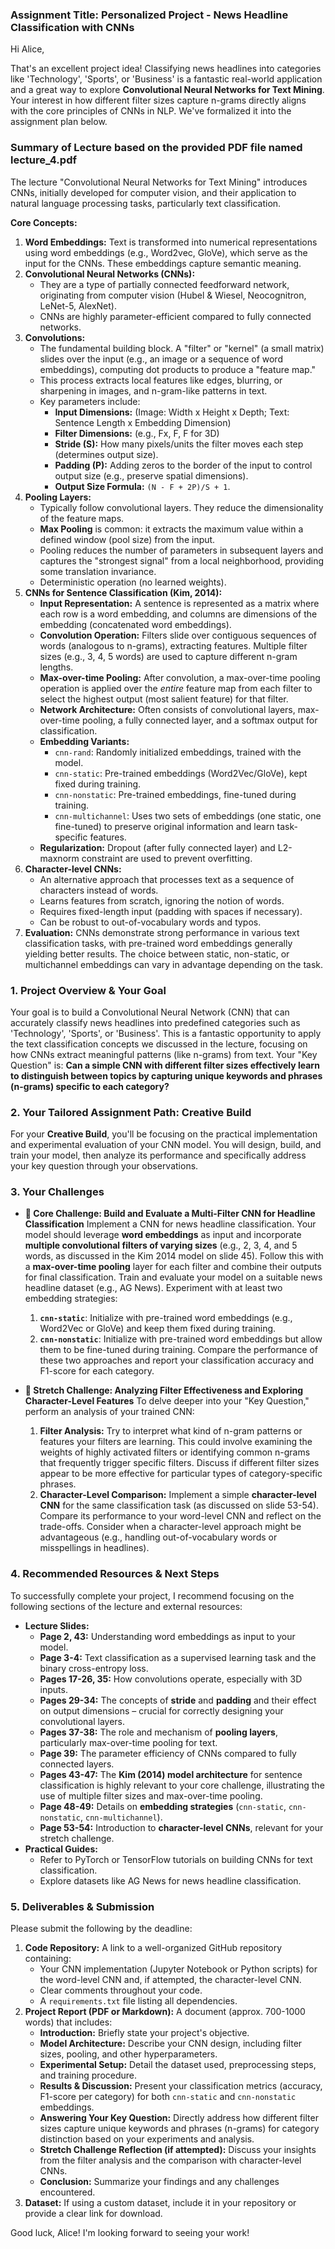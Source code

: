 ### Assignment Title: Personalized Project - News Headline Classification with CNNs

Hi Alice,

That's an excellent project idea! Classifying news headlines into categories like 'Technology', 'Sports', or 'Business' is a fantastic real-world application and a great way to explore **Convolutional Neural Networks for Text Mining**. Your interest in how different filter sizes capture n-grams directly aligns with the core principles of CNNs in NLP. We've formalized it into the assignment plan below.

### Summary of Lecture based on the provided PDF file named lecture_4.pdf

The lecture "Convolutional Neural Networks for Text Mining" introduces CNNs, initially developed for computer vision, and their application to natural language processing tasks, particularly text classification.

**Core Concepts:**

1.  **Word Embeddings:** Text is transformed into numerical representations using word embeddings (e.g., Word2vec, GloVe), which serve as the input for the CNNs. These embeddings capture semantic meaning.
2.  **Convolutional Neural Networks (CNNs):**
    *   They are a type of partially connected feedforward network, originating from computer vision (Hubel & Wiesel, Neocognitron, LeNet-5, AlexNet).
    *   CNNs are highly parameter-efficient compared to fully connected networks.
3.  **Convolutions:**
    *   The fundamental building block. A "filter" or "kernel" (a small matrix) slides over the input (e.g., an image or a sequence of word embeddings), computing dot products to produce a "feature map."
    *   This process extracts local features like edges, blurring, or sharpening in images, and n-gram-like patterns in text.
    *   Key parameters include:
        *   **Input Dimensions:** (Image: Width x Height x Depth; Text: Sentence Length x Embedding Dimension)
        *   **Filter Dimensions:** (e.g., Fx, F, F for 3D)
        *   **Stride (S):** How many pixels/units the filter moves each step (determines output size).
        *   **Padding (P):** Adding zeros to the border of the input to control output size (e.g., preserve spatial dimensions).
        *   **Output Size Formula:** `(N - F + 2P)/S + 1`.
4.  **Pooling Layers:**
    *   Typically follow convolutional layers. They reduce the dimensionality of the feature maps.
    *   **Max Pooling** is common: it extracts the maximum value within a defined window (pool size) from the input.
    *   Pooling reduces the number of parameters in subsequent layers and captures the "strongest signal" from a local neighborhood, providing some translation invariance.
    *   Deterministic operation (no learned weights).
5.  **CNNs for Sentence Classification (Kim, 2014):**
    *   **Input Representation:** A sentence is represented as a matrix where each row is a word embedding, and columns are dimensions of the embedding (concatenated word embeddings).
    *   **Convolution Operation:** Filters slide over contiguous sequences of words (analogous to n-grams), extracting features. Multiple filter sizes (e.g., 3, 4, 5 words) are used to capture different n-gram lengths.
    *   **Max-over-time Pooling:** After convolution, a max-over-time pooling operation is applied over the *entire* feature map from each filter to select the highest output (most salient feature) for that filter.
    *   **Network Architecture:** Often consists of convolutional layers, max-over-time pooling, a fully connected layer, and a softmax output for classification.
    *   **Embedding Variants:**
        *   `cnn-rand`: Randomly initialized embeddings, trained with the model.
        *   `cnn-static`: Pre-trained embeddings (Word2Vec/GloVe), kept fixed during training.
        *   `cnn-nonstatic`: Pre-trained embeddings, fine-tuned during training.
        *   `cnn-multichannel`: Uses two sets of embeddings (one static, one fine-tuned) to preserve original information and learn task-specific features.
    *   **Regularization:** Dropout (after fully connected layer) and L2-maxnorm constraint are used to prevent overfitting.
6.  **Character-level CNNs:**
    *   An alternative approach that processes text as a sequence of characters instead of words.
    *   Learns features from scratch, ignoring the notion of words.
    *   Requires fixed-length input (padding with spaces if necessary).
    *   Can be robust to out-of-vocabulary words and typos.
7.  **Evaluation:** CNNs demonstrate strong performance in various text classification tasks, with pre-trained word embeddings generally yielding better results. The choice between static, non-static, or multichannel embeddings can vary in advantage depending on the task.

### 1. Project Overview & Your Goal
Your goal is to build a Convolutional Neural Network (CNN) that can accurately classify news headlines into predefined categories such as 'Technology', 'Sports', or 'Business'. This is a fantastic opportunity to apply the text classification concepts we discussed in the lecture, focusing on how CNNs extract meaningful patterns (like n-grams) from text. Your "Key Question" is: **Can a simple CNN with different filter sizes effectively learn to distinguish between topics by capturing unique keywords and phrases (n-grams) specific to each category?**

### 2. Your Tailored Assignment Path: Creative Build
For your **Creative Build**, you'll be focusing on the practical implementation and experimental evaluation of your CNN model. You will design, build, and train your model, then analyze its performance and specifically address your key question through your observations.

### 3. Your Challenges
*   **🎯 Core Challenge: Build and Evaluate a Multi-Filter CNN for Headline Classification**
    Implement a CNN for news headline classification. Your model should leverage **word embeddings** as input and incorporate **multiple convolutional filters of varying sizes** (e.g., 2, 3, 4, and 5 words, as discussed in the Kim 2014 model on slide 45). Follow this with a **max-over-time pooling** layer for each filter and combine their outputs for final classification. Train and evaluate your model on a suitable news headline dataset (e.g., AG News). Experiment with at least two embedding strategies:
    1.  **`cnn-static`**: Initialize with pre-trained word embeddings (e.g., Word2Vec or GloVe) and keep them fixed during training.
    2.  **`cnn-nonstatic`**: Initialize with pre-trained word embeddings but allow them to be fine-tuned during training.
    Compare the performance of these two approaches and report your classification accuracy and F1-score for each category.

*   **🚀 Stretch Challenge: Analyzing Filter Effectiveness and Exploring Character-Level Features**
    To delve deeper into your "Key Question," perform an analysis of your trained CNN:
    1.  **Filter Analysis:** Try to interpret what kind of n-gram patterns or features your filters are learning. This could involve examining the weights of highly activated filters or identifying common n-grams that frequently trigger specific filters. Discuss if different filter sizes appear to be more effective for particular types of category-specific phrases.
    2.  **Character-Level Comparison:** Implement a simple **character-level CNN** for the same classification task (as discussed on slide 53-54). Compare its performance to your word-level CNN and reflect on the trade-offs. Consider when a character-level approach might be advantageous (e.g., handling out-of-vocabulary words or misspellings in headlines).

### 4. Recommended Resources & Next Steps
To successfully complete your project, I recommend focusing on the following sections of the lecture and external resources:

*   **Lecture Slides:**
    *   **Page 2, 43:** Understanding word embeddings as input to your model.
    *   **Page 3-4:** Text classification as a supervised learning task and the binary cross-entropy loss.
    *   **Pages 17-26, 35:** How convolutions operate, especially with 3D inputs.
    *   **Pages 29-34:** The concepts of **stride** and **padding** and their effect on output dimensions – crucial for correctly designing your convolutional layers.
    *   **Pages 37-38:** The role and mechanism of **pooling layers**, particularly max-over-time pooling for text.
    *   **Page 39:** The parameter efficiency of CNNs compared to fully connected layers.
    *   **Pages 43-47:** The **Kim (2014) model architecture** for sentence classification is highly relevant to your core challenge, illustrating the use of multiple filter sizes and max-over-time pooling.
    *   **Page 48-49:** Details on **embedding strategies** (`cnn-static`, `cnn-nonstatic`, `cnn-multichannel`).
    *   **Page 53-54:** Introduction to **character-level CNNs**, relevant for your stretch challenge.
*   **Practical Guides:**
    *   Refer to PyTorch or TensorFlow tutorials on building CNNs for text classification.
    *   Explore datasets like AG News for news headline classification.

### 5. Deliverables & Submission
Please submit the following by the deadline:

1.  **Code Repository:** A link to a well-organized GitHub repository containing:
    *   Your CNN implementation (Jupyter Notebook or Python scripts) for the word-level CNN and, if attempted, the character-level CNN.
    *   Clear comments throughout your code.
    *   A `requirements.txt` file listing all dependencies.
2.  **Project Report (PDF or Markdown):** A document (approx. 700-1000 words) that includes:
    *   **Introduction:** Briefly state your project's objective.
    *   **Model Architecture:** Describe your CNN design, including filter sizes, pooling, and other hyperparameters.
    *   **Experimental Setup:** Detail the dataset used, preprocessing steps, and training procedure.
    *   **Results & Discussion:** Present your classification metrics (accuracy, F1-score per category) for both `cnn-static` and `cnn-nonstatic` embeddings.
    *   **Answering Your Key Question:** Directly address how different filter sizes capture unique keywords and phrases (n-grams) for category distinction based on your experiments and analysis.
    *   **Stretch Challenge Reflection (if attempted):** Discuss your insights from the filter analysis and the comparison with character-level CNNs.
    *   **Conclusion:** Summarize your findings and any challenges encountered.
3.  **Dataset:** If using a custom dataset, include it in your repository or provide a clear link for download.

Good luck, Alice! I'm looking forward to seeing your work!
